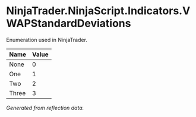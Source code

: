 # NinjaTrader.NinjaScript.Indicators.VWAPStandardDeviations
Enumeration used in NinjaTrader.

| Name | Value |
| ---- | ----- |
| None | 0 |
| One | 1 |
| Two | 2 |
| Three | 3 |

*Generated from reflection data.*
